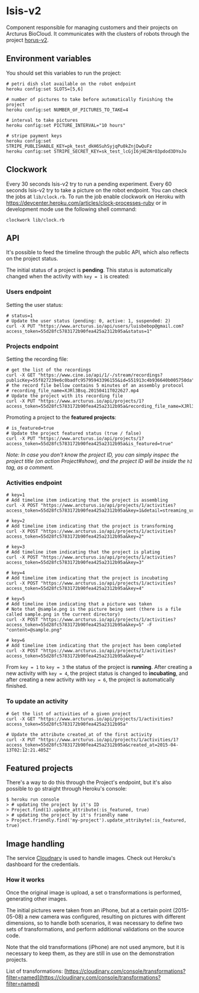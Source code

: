 # Isis-v2

Component responsible for managing customers and their projects on Arcturus BioCloud. It communicates with the clusters of robots through the project [horus-v2](https://github.com/arcturusbiocloud/horus-v2).

## Environment variables

You should set this variables to run the project:

```shell
# petri dish slot available on the robot endpoint
heroku config:set SLOTS=[5,6]

# number of pictures to take before automatically finishing the project
heroku config:set NUMBER_OF_PICTURES_TO_TAKE=4

# interval to take pictures
heroku config:set PICTURE_INTERVAL="10 hours"

# stripe payment keys
heroku config:set STRIPE_PUBLISHABLE_KEY=pk_test_dkH6SuhSyjqPu0kZnjDwQuFz
heroku config:set STRIPE_SECRET_KEY=sk_test_lcGjI6jHE2NrO3pdod3DYoJo
```

## Clockwork

Every 30 seconds Isis-v2 try to run a pending experiment. Every 60 seconds Isis-v2 try to take a picture on the robot endpoint. You can check the jobs at `lib/clock.rb`. To run the job enable clockwork on Heroku with <https://devcenter.heroku.com/articles/clock-processes-ruby> or in development mode use the following shell command:

```shell
clockwork lib/clock.rb
```

## API

It's possible to feed the timeline through the public API, which also reflects on the project status.

The initial status of a project is **pending**. This status is automatically changed when the activity with `key = 1` is created:

### Users endpoint

Setting the user status:

```shell
# status=1
# Update the user status (pending: 0, active: 1, suspended: 2)
curl -X PUT "https://www.arcturus.io/api/users/luisbebop@gmail.com?access_token=55d28fc5783172b90fea425a2312b95a&status=1"
```

### Projects endpoint

Setting the recording file:

```shell
# get the list of the recordings
curl -X GET "https://www.cine.io/api/1/-/stream/recordings?publicKey=55f827239e6c0badfc95795943396155&id=551913c4b936640b005750da"
# the record file bellow contains 5 minutes of an assembly protocol
# recording_file_name=XJRl3Bsq.20150411T022627.mp4
# Update the project with its recording file
curl -X PUT "https://www.arcturus.io/api/projects/1?access_token=55d28fc5783172b90fea425a2312b95a&recording_file_name=XJRl3Bsq.20150411T022627.mp4"
```

Promoting a project to the **featured projects**:

```shell
# is_featured=true
# Update the project featured status (true / false)
curl -X PUT "https://www.arcturus.io/api/projects/1?access_token=55d28fc5783172b90fea425a2312b95a&is_featured=true"
```

_Note: In case you don't know the project ID, you can simply inspec the project title (on action Project#show), and the project ID will be inside the `h1` tag, as a comment._

### Activities endpoint

```shell
# key=1
# Add timeline item indicating that the project is assembling
curl -X POST "https://www.arcturus.io/api/projects/1/activities?access_token=55d28fc5783172b90fea425a2312b95a&key=1&detail=streaming_url"
```

```shell
# key=2
# Add timeline item indicating that the project is transforming
curl -X POST "https://www.arcturus.io/api/projects/1/activities?access_token=55d28fc5783172b90fea425a2312b95a&key=2"
```

```shell
# key=3
# Add timeline item indicating that the project is plating
curl -X POST "https://www.arcturus.io/api/projects/1/activities?access_token=55d28fc5783172b90fea425a2312b95a&key=3"
```

```shell
# key=4
# Add timeline item indicating that the project is incubating
curl -X POST "https://www.arcturus.io/api/projects/1/activities?access_token=55d28fc5783172b90fea425a2312b95a&key=4"
```

```shell
# key=5
# Add timeline item indicating that a picture was taken
# Note that @sample.png is the picture being sent (there is a file called sample.png in the current directory)
curl -X POST "https://www.arcturus.io/api/projects/1/activities?access_token=55d28fc5783172b90fea425a2312b95a&key=5" -F "content=@sample.png"
```

```shell
# key=6
# Add timeline item indicating that the project has been completed
curl -X POST "https://www.arcturus.io/api/projects/1/activities?access_token=55d28fc5783172b90fea425a2312b95a&key=6"
```

From `key = 1` to `key = 3` the status of the project is **running**. After creating a new activity with `key = 4`, the project status is changed to **incubating**, and after creating a new activity with `key = 6`, the project is automatically finished.

### To update an activity

```shell
# Get the list of activities of a given project
curl -X GET "https://www.arcturus.io/api/projects/1/activities?access_token=55d28fc5783172b90fea425a2312b95a"
```

```shell
# Update the attribute created_at of the first activity
curl -X PUT "https://www.arcturus.io/api/projects/1/activities/1?access_token=55d28fc5783172b90fea425a2312b95a&created_at=2015-04-13T02:12:21.405Z"
```

## Featured projects

There's a way to do this through the Project's endpoint, but it's also possible to go straight through Heroku's console:

```shell
$ heroku run console
> # updating the project by it's ID
> Project.find(1).update_attribute(:is_featured, true)
> # updating the project by it's friendly name
> Project.friendly.find('my-project').update_attribyte(:is_featured, true)
```

## Image handling

The service [Cloudnary](cloudinary.com) is used to handle images. Check out Heroku's dashboard for the credentials.

### How it works

Once the original image is upload, a set o transformations is performed, generating other images.

The initial pictures were taken from an iPhone, but at a certain point (2015-05-08) a new camera was configured, resulting on pictures with different dimensions, so to handle both scenarios, it was necessary to define two sets of transformations, and perform additional validations on the source code.

Note that the old transformations (iPhone) are not used anymore, but it is necessary to keep them, as they are still in use on the demonstration projects.

List of transformations: [https://cloudinary.com/console/transformations?filter=named](https://cloudinary.com/console/transformations?filter=named)

